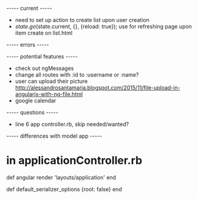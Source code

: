 ----- current -----
+ need to set up action to create list upon user creation
+ $state.go($state.current, {}, {reload: true}); 
  use for refreshing page upon item create on list.html


----- errors -----




----- potential features -----
+ check out ngMessages
+ change all routes with :id to :username or :name?
+ user can upload their picture
  http://alessandrosantamaria.blogspot.com/2015/11/file-upload-in-angularjs-with-ng-file.html
+ google calendar


----- questions -----
+ line 6 app controller.rb, skip needed/wanted?


----- differences with model app -----

# in applicationController.rb
  def angular
    render 'layouts/application'
  end
  
  def default_serializer_options
    {root: false}
  end 